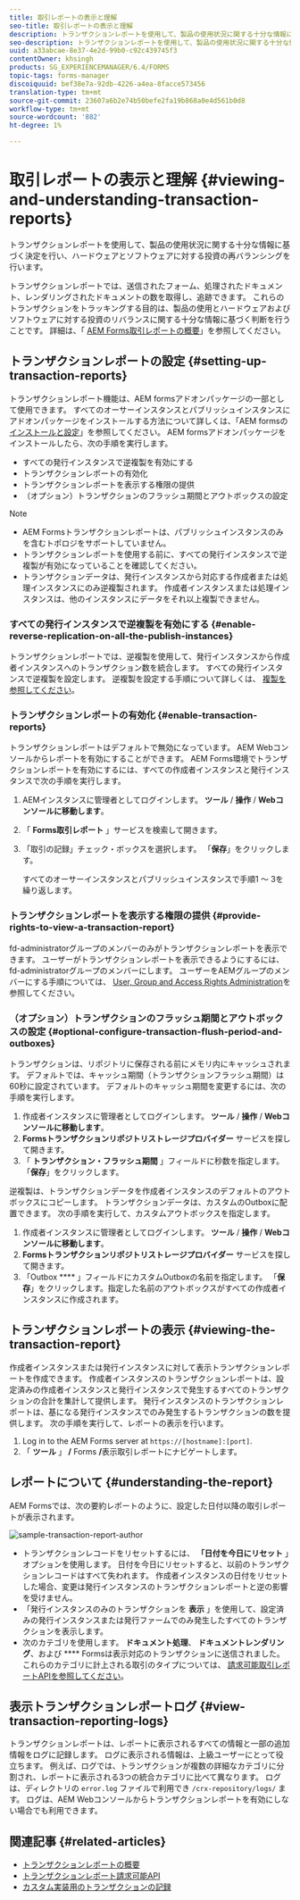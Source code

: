 ```yaml
---
title: 取引レポートの表示と理解
seo-title: 取引レポートの表示と理解
description: トランザクションレポートを使用して、製品の使用状況に関する十分な情報に基づく決定を行い、ハードウェアとソフトウェアに対する投資の再バランシングを行います。
seo-description: トランザクションレポートを使用して、製品の使用状況に関する十分な情報に基づく決定を行い、ハードウェアとソフトウェアに対する投資の再バランシングを行います。
uuid: a33abcae-8e37-4e2d-99b0-c92c439745f3
contentOwner: khsingh
products: SG_EXPERIENCEMANAGER/6.4/FORMS
topic-tags: forms-manager
discoiquuid: bef38e7a-92db-4226-a4ea-8facce573456
translation-type: tm+mt
source-git-commit: 23607a6b2e74b50befe2fa19b868a0e4d561b0d8
workflow-type: tm+mt
source-wordcount: '882'
ht-degree: 1%

---
```



# 取引レポートの表示と理解 {#viewing-and-understanding-transaction-reports}

トランザクションレポートを使用して、製品の使用状況に関する十分な情報に基づく決定を行い、ハードウェアとソフトウェアに対する投資の再バランシングを行います。

トランザクションレポートでは、送信されたフォーム、処理されたドキュメント、レンダリングされたドキュメントの数を取得し、追跡できます。 これらのトランザクションをトラッキングする目的は、製品の使用とハードウェアおよびソフトウェアに対する投資のリバランスに関する十分な情報に基づく判断を行うことです。 詳細は、「 [AEM Forms取引レポートの概要](/help/forms/using/transaction-reports-overview.md)」を参照してください。

## トランザクションレポートの設定  {#setting-up-transaction-reports}

トランザクションレポート機能は、AEM formsアドオンパッケージの一部として使用できます。 すべてのオーサーインスタンスとパブリッシュインスタンスにアドオンパッケージをインストールする方法について詳しくは、「AEM formsの [インストールと設定](https://helpx.adobe.com/jp/experience-manager/6-4/forms/using/installing-configuring-aem-forms-osgi.html)」を参照してください。 AEM formsアドオンパッケージをインストールしたら、次の手順を実行します。

* すべての発行インスタンスで逆複製を有効にする
* トランザクションレポートの有効化
* トランザクションレポートを表示する権限の提供
* （オプション）トランザクションのフラッシュ期間とアウトボックスの設定

>[!NOTE]
>
>* AEM Formsトランザクションレポートは、パブリッシュインスタンスのみを含むトポロジをサポートしていません。
>* トランザクションレポートを使用する前に、すべての発行インスタンスで逆複製が有効になっていることを確認してください。
>* トランザクションデータは、発行インスタンスから対応する作成者または処理インスタンスにのみ逆複製されます。 作成者インスタンスまたは処理インスタンスは、他のインスタンスにデータをそれ以上複製できません。

>



### すべての発行インスタンスで逆複製を有効にする {#enable-reverse-replication-on-all-the-publish-instances}

トランザクションレポートでは、逆複製を使用して、発行インスタンスから作成者インスタンスへのトランザクション数を統合します。 すべての発行インスタンスで逆複製を設定します。 逆複製を設定する手順について詳しくは、 [複製を参照してください](/help/sites-deploying/replication.md)。

### トランザクションレポートの有効化 {#enable-transaction-reports}

トランザクションレポートはデフォルトで無効になっています。 AEM Webコンソールからレポートを有効にすることができます。 AEM Forms環境でトランザクションレポートを有効にするには、すべての作成者インスタンスと発行インスタンスで次の手順を実行します。

1. AEMインスタンスに管理者としてログインします。 **ツール** / **操作** / **Webコンソールに移動します**。
1. 「 **Forms取引レポート** 」サービスを検索して開きます。
1. 「取引の記録」チェック・ボックスを選択します。 「**保存**」をクリックします。

   すべてのオーサーインスタンスとパブリッシュインスタンスで手順1 ～ 3を繰り返します。

### トランザクションレポートを表示する権限の提供 {#provide-rights-to-view-a-transaction-report}

fd-administratorグループのメンバーのみがトランザクションレポートを表示できます。 ユーザーがトランザクションレポートを表示できるようにするには、fd-administratorグループのメンバーにします。 ユーザーをAEMグループのメンバーにする手順については、 [User, Group and Access Rights Administration](/help/sites-administering/user-group-ac-admin.md)を参照してください。

### （オプション）トランザクションのフラッシュ期間とアウトボックスの設定 {#optional-configure-transaction-flush-period-and-outboxes}

トランザクションは、リポジトリに保存される前にメモリ内にキャッシュされます。 デフォルトでは、キャッシュ期間（トランザクションフラッシュ期間）は60秒に設定されています。 デフォルトのキャッシュ期間を変更するには、次の手順を実行します。

1. 作成者インスタンスに管理者としてログインします。 **ツール** / **操作** / **Webコンソールに移動します**。
1. **Formsトランザクションリポジトリストレージプロバイダー** サービスを探して開きます。
1. 「 **トランザクション・フラッシュ期間** 」フィールドに秒数を指定します。 「**保存**」をクリックします。

逆複製は、トランザクションデータを作成者インスタンスのデフォルトのアウトボックスにコピーします。 トランザクションデータは、カスタムのOutboxに配置できます。 次の手順を実行して、カスタムアウトボックスを指定します。

1. 作成者インスタンスに管理者としてログインします。 **ツール** / **操作** / **Webコンソールに移動します**。
1. **Formsトランザクションリポジトリストレージプロバイダー** サービスを探して開きます。
1. 「Outbox **** 」フィールドにカスタムOutboxの名前を指定します。 「**保存**」をクリックします。指定した名前のアウトボックスがすべての作成者インスタンスに作成されます。

## トランザクションレポートの表示 {#viewing-the-transaction-report}

作成者インスタンスまたは発行インスタンスに対して表示トランザクションレポートを作成できます。 作成者インスタンスのトランザクションレポートは、設定済みの作成者インスタンスと発行インスタンスで発生するすべてのトランザクションの合計を集計して提供します。 発行インスタンスのトランザクションレポートは、基になる発行インスタンスでのみ発生するトランザクションの数を提供します。 次の手順を実行して、レポートの表示を行います。

1. Log in to the AEM Forms server at `https://[hostname]:[port]`.
1. 「 **ツール** 」 **/** Forms **/**&#x200B;表示取引レポートにナビゲートします。

## レポートについて {#understanding-the-report}

AEM Formsでは、次の要約レポートのように、設定した日付以降の取引レポートが表示されます。

![sample-transaction-report-author](assets/sample-transaction-report-author.png)

* トランザクションレコードをリセットするには、 **「日付を今日にリセット** 」オプションを使用します。 日付を今日にリセットすると、以前のトランザクションレコードはすべて失われます。 作成者インスタンスの日付をリセットした場合、変更は発行インスタンスのトランザクションレポートと逆の影響を受けません。
* 「発行インスタンスのみのトランザクションを **表示** 」を使用して、設定済みの発行インスタンスまたは発行ファームでのみ発生したすべてのトランザクションを表示します。
* 次のカテゴリを使用します。 **ドキュメント処理**、 **ドキュメントレンダリング**、および **** Formsは表示対応のトランザクションに送信されました。 これらのカテゴリに計上される取引のタイプについては、 [請求可能取引レポートAPIを参照してください](/help/forms/using/transaction-reports-billable-apis.md)。

## 表示トランザクションレポートログ {#view-transaction-reporting-logs}

トランザクションレポートは、レポートに表示されるすべての情報と一部の追加情報をログに記録します。 ログに表示される情報は、上級ユーザーにとって役立ちます。 例えば、ログでは、トランザクションが複数の詳細なカテゴリに分割され、レポートに表示される3つの統合カテゴリに比べて異なります。 ログは、ディレクトリの `error.log` ファイルで利用でき `/crx-repository/logs/` ます。 ログは、AEM Webコンソールからトランザクションレポートを有効にしない場合でも利用できます。

## 関連記事 {#related-articles}

* [トランザクションレポートの概要](/help/forms/using/transaction-reports-overview.md)
* [トランザクションレポート請求可能API](/help/forms/using/transaction-reports-billable-apis.md)
* [カスタム実装用のトランザクションの記録](/help/forms/using/record-transaction-custom-implementation.md)

